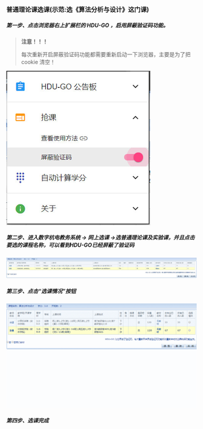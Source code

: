 ### 普通理论课选课(示范:选《算法分析与设计》这门课)

##### 第一步、点击浏览器右上扩展栏的 HDU-GO ，启用屏蔽验证码功能。

> **注意！！！**
>
> 每次重新开启屏蔽验证码功能都需要重新启动一下浏览器，主要是为了把 cookie 清空！

![](../image/006Xmmmgly1g6r94l7bwuj30al0bcwen.jpg)

##### 第二步、进入数字杭电教务系统 -> 网上选课 ->选普通理论课及实验课，并且点击要选的课程名称，可以看到HDU-GO已经屏蔽了验证码

![putong_course_list](../image/putong_course_list.jpg)

##### 第三步、点击“选课情况”按钮

![putong_course_fin](../image/putong_course_fin.gif)

##### 第四步、选课完成